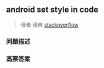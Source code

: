## android set style in code

> 译者 译自 [stackoverflow](http://stackoverflow.com/questions/3142067/android-set-style-in-code) 

### 问题描述 

### 高票答案 

